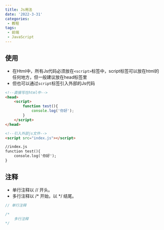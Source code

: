 ```yaml
---
title: Js用法
date: '2022-3-31'
categories:
 - 教程
tags:
 - 前端
 - JavaScript
---
```


## 使用
- 在Html中，所有Js代码必须放在`<script>`标签中，script标签可以放在html的任何地方，但一般建议放在head标签里
- 但也可以通过`script`标签引入外部的Js代码
```html
<!--直接写在html中-->
<head>
    <script>
        function test(){
            console.log('你好');
        }
    </script>
</head>

<!--引入外部js文件-->
<script src="index.js"></script>

//index.js
function test(){
    console.log('你好');
}
```

## 注释
- 单行注释以 // 开头。
- 多行注释以 /* 开始，以 */ 结尾。
```js
// 单行注释

/*
    多行注释
*/
```

